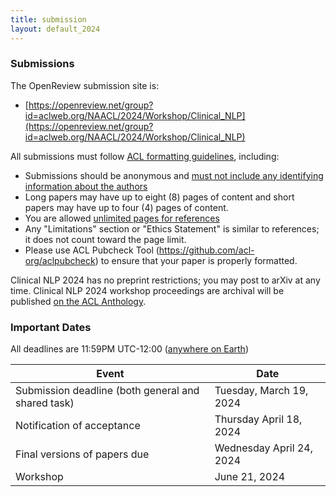 ```yaml
---
title: submission
layout: default_2024
---
```


### Submissions 

The OpenReview submission site is:

* [https://openreview.net/group?id=aclweb.org/NAACL/2024/Workshop/Clinical_NLP](https://openreview.net/group?id=aclweb.org/NAACL/2024/Workshop/Clinical_NLP)

All submissions must follow [ACL formatting guidelines](https://acl-org.github.io/ACLPUB/formatting.html), including:

* Submissions should be anonymous and [must not include any identifying information about the authors](https://acl-org.github.io/ACLPUB/review-version.html)
* Long papers may have up to eight (8) pages of content and short papers may have up to four (4) pages of content.
* You are allowed [unlimited pages for references](https://acl-org.github.io/ACLPUB/formatting.html#paper-length)
* Any "Limitations" section or "Ethics Statement" is similar to references; it does not count toward the page limit.
* Please use ACL Pubcheck Tool (https://github.com/acl-org/aclpubcheck) to ensure that your paper is properly formatted. 

Clinical NLP 2024 has no preprint restrictions; you may post to arXiv at any time.
Clinical NLP 2024 workshop proceedings are archival will be published [on the ACL Anthology](https://aclanthology.org/venues/clinicalnlp/).

<!--

We encourage submissions of papers submitted to but not accepted by [EACL 2023](https://2023.eacl.org/), [ACL 2023](https://2023.aclweb.org/), or [ACL Rolling Review](https://aclrollingreview.org/), as long as the topics are relevant to Clinical NLP. 

-->


### Important Dates

All deadlines are 11:59PM UTC-12:00 ([anywhere on Earth](https://www.timeanddate.com/time/zones/aoe))

| Event                                               | Date                  |
| --------------------------------------------------- | --------------------- |
| Submission deadline (both general and shared task)  | Tuesday, March 19, 2024 |
| Notification of acceptance                          | Thursday April 18, 2024  |
| Final versions of papers due                        | Wednesday April 24, 2024 |
| Workshop                                            | June 21, 2024 | 
